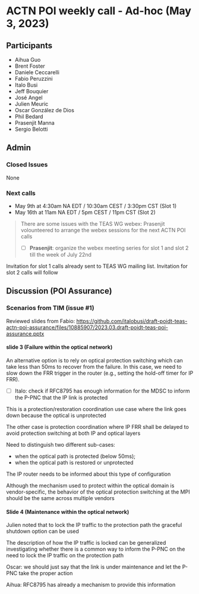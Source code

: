 # ACTN POI weekly call - Ad-hoc (May 3, 2023)

## Participants
- Aihua Guo
- Brent Foster
- Daniele Ceccarelli
- Fabio Peruzzini
- Italo Busi
- Jeff Bouquier
- José Angel
- Julien Meuric
- Oscar González de Dios
- Phil Bedard
- Prasenjit Manna
- Sergio Belotti

## Admin

### Closed Issues

None

### Next calls

- May 9th at 4:30am NA EDT / 10:30am CEST / 3:30pm CST (Slot 1)
- May 16th at 11am NA EDT / 5pm CEST / 11pm CST (Slot 2)

> There are some issues with the TEAS WG webex: Prasenjit volounteered to arrange the webex sessions for the next ACTN POI calls
> 
> - [ ] **Prasenjit**: organize the webex meeting series for slot 1 and slot 2 till the week of July 22nd

Invitation for slot 1 calls already sent to TEAS WG mailing list. Invitation for slot 2 calls will follow

## Discussion (POI Assurance)

### Scenarios from TIM (issue #1)

Reviewed slides from Fabio: https://github.com/italobusi/draft-poidt-teas-actn-poi-assurance/files/10885907/2023.03.draft-poidt-teas-poi-assurance.pptx

#### slide 3 (Failure within the optical network)

An alternative option is to rely on optical protection switching which can take less than 50ms to recover from the failure. In this case, we need to slow down the FRR trigger in the router (e.g., setting the hold-off timer for IP FRR).

- [ ] Italo: check if RFC8795 has enough information for the MDSC to inform the P-PNC that the IP link is protected

This is a protection/restoration coordination use case where the link goes down because the optical is unprotected

The other case is protection coordination where IP FRR shall be delayed to avoid protection switching at both IP and optical layers

Need to distinguish two different sub-cases:
- when the optical path is protected (below 50ms);
- when the optical path is restored or unprotected

The IP router needs to be informed about this type of configuration

Although the mechanism used to protect within the optical domain is vendor-specific, the behavior of the optical protection switching at the MPI should be the same across multiple vendors

#### Slide 4 (Maintenance within the optical network)

Julien noted that to lock the IP traffic to the protection path the graceful shutdown option can be used

The description of how the IP traffic is locked can be generalized investigating whether there is a common way to inform the P-PNC on the need to lock the IP traffic on the protection path

Oscar: we should just say that the link is under maintenance and let the P-PNC take the proper action

Aihua: RFC8795 has already a mechanism to provide this information
